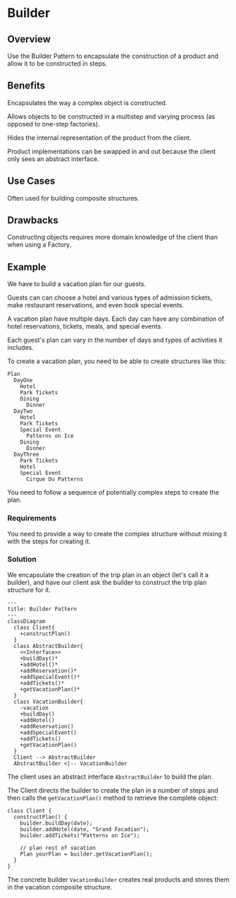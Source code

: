 # Builder

## Overview

Use the Builder Pattern to encapsulate the construction of a product and allow it to be constructed in steps.


## Benefits

Encapsulates the way a complex object is constructed.

Allows objects to be constructed in a multistep and varying process (as opposed to one-step factories).

Hides the internal representation of the product from the client.

Product implementations can be swapped in and out because the client only sees an abstract interface.


## Use Cases

Often used for building composite structures.


## Drawbacks

Constructing objects requires more domain knowledge of the client than when using a Factory.


## Example

We have to build a vacation plan for our guests.

Guests can can choose a hotel and various types of admission tickets, make restaurant reservations, and even book special events.

A vacation plan have multiple days. Each day can have any combination of hotel reservations, tickets, meals, and special events.

Each guest's plan can vary in the number of days and types of activities it includes.

To create a vacation plan, you need to be able to create structures like this:
```
Plan
  DayOne
    Hotel
    Park Tickets
    Dining
      Dinner
  DayTwo
    Hotel
    Park Tickets
    Special Event
      Patterns on Ice
    Dining
      Dinner
  DayThree
    Park Tickets
    Hotel
    Special Event
      Cirque Du Patterns
```

You need to follow a sequence of potentially complex steps to create the plan.

### Requirements

You need to provide a way to create the complex structure without mixing it with the steps for creating it.

### Solution

We encapsulate the creation of the trip plan in an object (let's call it a builder), and have our client ask the builder to construct the trip plan structure for it.

```mermaid
---
title: Builder Pattern
---
classDiagram
  class Client{
    +constructPlan()
  }
  class AbstractBuilder{
    <<Interface>>
    +buildDay()*
    +addHotel()*
    +addReservation()*
    +addSpecialEvent()*
    +addTickets()*
    +getVacationPlan()*
  }
  class VacationBuilder{
    -vacation
    +buildDay()
    +addHotel()
    +addReservation()
    +addSpecialEvent()
    +addTickets()
    +getVacationPlan()
  }
  Client --> AbstractBuilder
  AbstractBuilder <|-- VacationBuilder
```

The client uses an abstract interface `AbstractBuilder` to build the plan.

The Client directs the builder to create the plan in a number of steps and then calls the `getVacationPlan()` method to retrieve the complete object:
```tsx
class Client {
  constructPlan() {
    builder.buildDay(date);
    builder.addHotel(date, "Grand Facadian");
    builder.addTickets("Patterns on Ice");
    
    // plan rest of vacation
    Plan yourPlan = builder.getVacationPlan();
  }
}
```

The concrete builder `VacationBuilder` creates real products and stores them in the vacation composite structure.